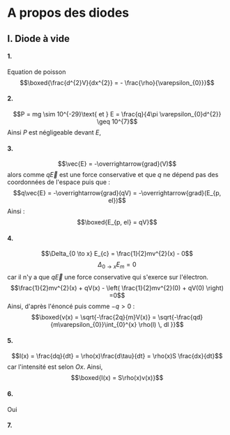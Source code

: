 # A propos des diodes
## I. Diode à vide
#### 1.
Equation de poisson
$$\boxed{\frac{d^{2}V}{dx^{2}} = - \frac{\rho}{\varepsilon_{0}}}$$

#### 2.
$$P = mg \sim 10^{-29}\text{ et } E = \frac{q}{4\pi \varepsilon_{0}d^{2}} \geq 10^{7}$$
Ainsi $P$ est négligeable devant $E$, 

#### 3.
$$\vec{E} = -\overrightarrow{grad}(V)$$
alors comme $q\vec{E}$ est une force conservative et que $q$ ne dépend pas des coordonnées de l'espace puis que : 
$$q\vec{E} = -\overrightarrow{grad}(qV) = -\overrightarrow{grad}(E_{p, el})$$
Ainsi :
$$\boxed{E_{p, el} = qV}$$

#### 4.
$$\Delta_{0 \to x} E_{c} = \frac{1}{2}mv^{2}(x) - 0$$
$$\Delta _{0 \to x}E_{m} = 0$$
car il n'y a que $q\vec{E}$ une force conservative qui s'exerce sur l'électron. 
$$\frac{1}{2}mv^{2}(x) + qV(x) - \left( \frac{1}{2}mv^{2}(0) + qV(0) \right) =0$$
Ainsi, d'après l'énoncé puis comme $-q>0$ :
$$\boxed{v(x) = \sqrt{-\frac{2q}{m}V(x)} = \sqrt{-\frac{qd}{m\varepsilon_{0}}\int_{0}^{x} \rho(l) \, dl }}$$

#### 5.
$$I(x) = \frac{dq}{dt} = \rho(x)\frac{d\tau}{dt} = \rho(x)S \frac{dx}{dt}$$
car l'intensité est selon $Ox$.
Ainsi, 
$$\boxed{I(x) = S\rho(x)v(x)}$$

#### 6.
Oui

#### 7.
